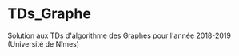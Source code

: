 # TDs_Graphe
Solution aux TDs d'algorithme des Graphes pour l'année 2018-2019 (Université de Nîmes)
